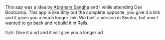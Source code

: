 This app was a idea by [Abraham Sangha](https://github.com/abrahamsangha) and I while attending Dev Bootcamp. This app is like Bitly but the complete opposite, you give it a link and it gives you a much longer link. We built a version in Sinatra, but now I wanted to go back and rebuild it in Rails.

tl;dr: Give it a url and it will give you a longer url